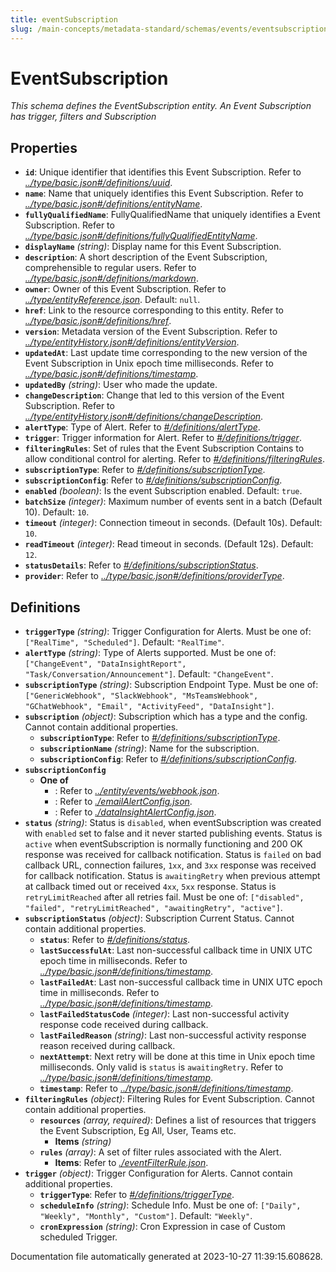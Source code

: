 ```yaml
---
title: eventSubscription
slug: /main-concepts/metadata-standard/schemas/events/eventsubscription
---
```


# EventSubscription

*This schema defines the EventSubscription entity. An Event Subscription has trigger, filters and Subscription*

## Properties

- **`id`**: Unique identifier that identifies this Event Subscription. Refer to *[../type/basic.json#/definitions/uuid](#/type/basic.json#/definitions/uuid)*.
- **`name`**: Name that uniquely identifies this Event Subscription. Refer to *[../type/basic.json#/definitions/entityName](#/type/basic.json#/definitions/entityName)*.
- **`fullyQualifiedName`**: FullyQualifiedName that uniquely identifies a Event Subscription. Refer to *[../type/basic.json#/definitions/fullyQualifiedEntityName](#/type/basic.json#/definitions/fullyQualifiedEntityName)*.
- **`displayName`** *(string)*: Display name for this Event Subscription.
- **`description`**: A short description of the Event Subscription, comprehensible to regular users. Refer to *[../type/basic.json#/definitions/markdown](#/type/basic.json#/definitions/markdown)*.
- **`owner`**: Owner of this Event Subscription. Refer to *[../type/entityReference.json](#/type/entityReference.json)*. Default: `null`.
- **`href`**: Link to the resource corresponding to this entity. Refer to *[../type/basic.json#/definitions/href](#/type/basic.json#/definitions/href)*.
- **`version`**: Metadata version of the Event Subscription. Refer to *[../type/entityHistory.json#/definitions/entityVersion](#/type/entityHistory.json#/definitions/entityVersion)*.
- **`updatedAt`**: Last update time corresponding to the new version of the Event Subscription in Unix epoch time milliseconds. Refer to *[../type/basic.json#/definitions/timestamp](#/type/basic.json#/definitions/timestamp)*.
- **`updatedBy`** *(string)*: User who made the update.
- **`changeDescription`**: Change that led to this version of the Event Subscription. Refer to *[../type/entityHistory.json#/definitions/changeDescription](#/type/entityHistory.json#/definitions/changeDescription)*.
- **`alertType`**: Type of Alert. Refer to *[#/definitions/alertType](#definitions/alertType)*.
- **`trigger`**: Trigger information for Alert. Refer to *[#/definitions/trigger](#definitions/trigger)*.
- **`filteringRules`**: Set of rules that the Event Subscription Contains to allow conditional control for alerting. Refer to *[#/definitions/filteringRules](#definitions/filteringRules)*.
- **`subscriptionType`**: Refer to *[#/definitions/subscriptionType](#definitions/subscriptionType)*.
- **`subscriptionConfig`**: Refer to *[#/definitions/subscriptionConfig](#definitions/subscriptionConfig)*.
- **`enabled`** *(boolean)*: Is the event Subscription enabled. Default: `true`.
- **`batchSize`** *(integer)*: Maximum number of events sent in a batch (Default 10). Default: `10`.
- **`timeout`** *(integer)*: Connection timeout in seconds. (Default 10s). Default: `10`.
- **`readTimeout`** *(integer)*: Read timeout in seconds. (Default 12s). Default: `12`.
- **`statusDetails`**: Refer to *[#/definitions/subscriptionStatus](#definitions/subscriptionStatus)*.
- **`provider`**: Refer to *[../type/basic.json#/definitions/providerType](#/type/basic.json#/definitions/providerType)*.
## Definitions

- <a id="definitions/triggerType"></a>**`triggerType`** *(string)*: Trigger Configuration for Alerts. Must be one of: `["RealTime", "Scheduled"]`. Default: `"RealTime"`.
- <a id="definitions/alertType"></a>**`alertType`** *(string)*: Type of Alerts supported. Must be one of: `["ChangeEvent", "DataInsightReport", "Task/Conversation/Announcement"]`. Default: `"ChangeEvent"`.
- <a id="definitions/subscriptionType"></a>**`subscriptionType`** *(string)*: Subscription Endpoint Type. Must be one of: `["GenericWebhook", "SlackWebhook", "MsTeamsWebhook", "GChatWebhook", "Email", "ActivityFeed", "DataInsight"]`.
- <a id="definitions/subscription"></a>**`subscription`** *(object)*: Subscription which has a type and the config. Cannot contain additional properties.
  - **`subscriptionType`**: Refer to *[#/definitions/subscriptionType](#definitions/subscriptionType)*.
  - **`subscriptionName`** *(string)*: Name for the subscription.
  - **`subscriptionConfig`**: Refer to *[#/definitions/subscriptionConfig](#definitions/subscriptionConfig)*.
- <a id="definitions/subscriptionConfig"></a>**`subscriptionConfig`**
  - **One of**
    - : Refer to *[../entity/events/webhook.json](#/entity/events/webhook.json)*.
    - : Refer to *[./emailAlertConfig.json](#emailAlertConfig.json)*.
    - : Refer to *[./dataInsightAlertConfig.json](#dataInsightAlertConfig.json)*.
- <a id="definitions/status"></a>**`status`** *(string)*: Status is `disabled`, when eventSubscription was created with `enabled` set to false and it never started publishing events. Status is `active` when eventSubscription is normally functioning and 200 OK response was received for callback notification. Status is `failed` on bad callback URL, connection failures, `1xx`, and `3xx` response was received for callback notification. Status is `awaitingRetry` when previous attempt at callback timed out or received `4xx`, `5xx` response. Status is `retryLimitReached` after all retries fail. Must be one of: `["disabled", "failed", "retryLimitReached", "awaitingRetry", "active"]`.
- <a id="definitions/subscriptionStatus"></a>**`subscriptionStatus`** *(object)*: Subscription Current Status. Cannot contain additional properties.
  - **`status`**: Refer to *[#/definitions/status](#definitions/status)*.
  - **`lastSuccessfulAt`**: Last non-successful callback time in UNIX UTC epoch time in milliseconds. Refer to *[../type/basic.json#/definitions/timestamp](#/type/basic.json#/definitions/timestamp)*.
  - **`lastFailedAt`**: Last non-successful callback time in UNIX UTC epoch time in milliseconds. Refer to *[../type/basic.json#/definitions/timestamp](#/type/basic.json#/definitions/timestamp)*.
  - **`lastFailedStatusCode`** *(integer)*: Last non-successful activity response code received during callback.
  - **`lastFailedReason`** *(string)*: Last non-successful activity response reason received during callback.
  - **`nextAttempt`**: Next retry will be done at this time in Unix epoch time milliseconds. Only valid is `status` is `awaitingRetry`. Refer to *[../type/basic.json#/definitions/timestamp](#/type/basic.json#/definitions/timestamp)*.
  - **`timestamp`**: Refer to *[../type/basic.json#/definitions/timestamp](#/type/basic.json#/definitions/timestamp)*.
- <a id="definitions/filteringRules"></a>**`filteringRules`** *(object)*: Filtering Rules for Event Subscription. Cannot contain additional properties.
  - **`resources`** *(array, required)*: Defines a list of resources that triggers the Event Subscription, Eg All, User, Teams etc.
    - **Items** *(string)*
  - **`rules`** *(array)*: A set of filter rules associated with the Alert.
    - **Items**: Refer to *[./eventFilterRule.json](#eventFilterRule.json)*.
- <a id="definitions/trigger"></a>**`trigger`** *(object)*: Trigger Configuration for Alerts. Cannot contain additional properties.
  - **`triggerType`**: Refer to *[#/definitions/triggerType](#definitions/triggerType)*.
  - **`scheduleInfo`** *(string)*: Schedule Info. Must be one of: `["Daily", "Weekly", "Monthly", "Custom"]`. Default: `"Weekly"`.
  - **`cronExpression`** *(string)*: Cron Expression in case of Custom scheduled Trigger.


Documentation file automatically generated at 2023-10-27 11:39:15.608628.
